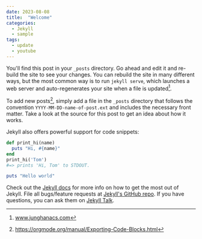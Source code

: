```yaml
---
date: 2023-08-08
title:  "Welcome"
categories:
  - Jekyll
  - sample
tags:
  - update
  - youtube
---
```


You'll find this post in your `_posts` directory. Go ahead and edit it
and re-build the site to see your changes. You can rebuild the site in
many different ways, but the most common way is to run `jekyll serve`,
which launches a web server and auto-regenerates your site when a file
is updated[^1].

To add new posts[^2], simply add a file in the `_posts` directory that
follows the convention `YYYY-MM-DD-name-of-post.ext` and includes the
necessary front matter. Take a look at the source for this post to get
an idea about how it works.

Jekyll also offers powerful support for code snippets:

``` ruby
def print_hi(name)
  puts "Hi, #{name}"
end
print_hi('Tom')
#=> prints 'Hi, Tom' to STDOUT.
```

``` ruby
puts "Hello world"
```

Check out the [Jekyll docs](http://jekyllrb.com/docs/home) for more info
on how to get the most out of Jekyll. File all bugs/feature requests at
[Jekyll's GitHub repo](https://github.com/jekyll/jekyll). If you have
questions, you can ask them on [Jekyll
Talk](https://talk.jekyllrb.com/).

[^1]: www.junghanacs.com

[^2]: <https://orgmode.org/manual/Exporting-Code-Blocks.html>
